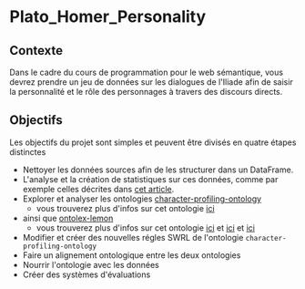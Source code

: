 # Plato_Homer_Personality

## Contexte

Dans le cadre du cours de programmation pour le web sémantique, vous devrez prendre un jeu de données sur les dialogues de l'Iliade afin de saisir la personnalité et le rôle des personnages à travers des discours directs.

## Objectifs

Les objectifs du projet sont simples et peuvent être divisés en quatre étapes distinctes

- Nettoyer les données sources afin de les structurer dans un DataFrame.
- L'analyse et la création de statistiques sur ces données, comme par exemple celles décrites dans [cet article](Annotating_the_Sentiment_of_Homeric_Text__LREC_2022_.pdf).
- Explorer et analyser les ontologies [character-profiling-ontology](https://github.com/dpicca/ontologies/tree/main/character-profiling-ontology/V2)
  -  vous trouverez plus d'infos sur cet ontologie [ici]() 
- ainsi que [ontolex-lemon](https://raw.githubusercontent.com/ontolex/lexinfo/master/ontology/3.0/lexinfo.owl)
  - vous trouverez plus d'infos sur cet ontologie [ici](https://www.w3.org/2019/09/lexicog/) et [ici](https://elex.link/elex2017/wp-content/uploads/2017/09/paper36.pdf) et [ici](https://youtu.be/TxqvnLPIsa8)  
- Modifier et créer des nouvelles régles SWRL de l'ontologie `character-profiling-ontology`
- Faire un alignement ontologique entre les deux ontologies
- Nourrir l'ontologie avec les données
- Créer des systèmes d'évaluations
